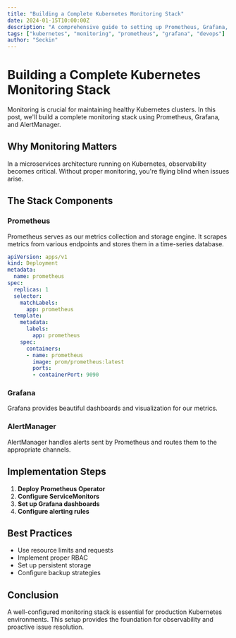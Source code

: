 ```yaml
---
title: "Building a Complete Kubernetes Monitoring Stack"
date: 2024-01-15T10:00:00Z
description: "A comprehensive guide to setting up Prometheus, Grafana, and AlertManager for Kubernetes cluster monitoring"
tags: ["kubernetes", "monitoring", "prometheus", "grafana", "devops"]
author: "Seckin"
---
```


# Building a Complete Kubernetes Monitoring Stack

Monitoring is crucial for maintaining healthy Kubernetes clusters. In this post, we'll build a complete monitoring stack using Prometheus, Grafana, and AlertManager.

## Why Monitoring Matters

In a microservices architecture running on Kubernetes, observability becomes critical. Without proper monitoring, you're flying blind when issues arise.

## The Stack Components

### Prometheus
Prometheus serves as our metrics collection and storage engine. It scrapes metrics from various endpoints and stores them in a time-series database.

```yaml
apiVersion: apps/v1
kind: Deployment
metadata:
  name: prometheus
spec:
  replicas: 1
  selector:
    matchLabels:
      app: prometheus
  template:
    metadata:
      labels:
        app: prometheus
    spec:
      containers:
      - name: prometheus
        image: prom/prometheus:latest
        ports:
        - containerPort: 9090
```

### Grafana
Grafana provides beautiful dashboards and visualization for our metrics.

### AlertManager
AlertManager handles alerts sent by Prometheus and routes them to the appropriate channels.

## Implementation Steps

1. **Deploy Prometheus Operator**
2. **Configure ServiceMonitors**
3. **Set up Grafana dashboards**
4. **Configure alerting rules**

## Best Practices

- Use resource limits and requests
- Implement proper RBAC
- Set up persistent storage
- Configure backup strategies

## Conclusion

A well-configured monitoring stack is essential for production Kubernetes environments. This setup provides the foundation for observability and proactive issue resolution.